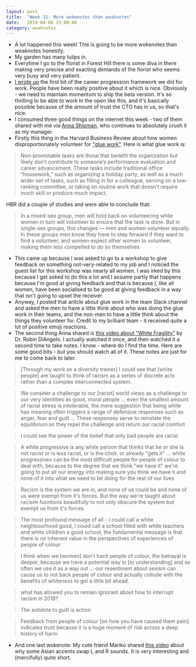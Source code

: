 ```yaml
---
layout: post
title:  "Week 31: More wokenotes than weaknotes"
date:   2019-04-06 15:00:00
category: weaknotes
---
```

* A lot happened this week! This is going to be more wokenotes than weaknotes honestly.
* My garden has many tulips in.
* Everytime I go to the florist in Forest Hill there is some diva in there making very precise and exacting demands of the florist who seems very busy and very patient.
* [I wrote up](/blog/improving-the-fts-engineering-progression) the first bit of the career progression framework we did for work. People have been really positive about it which is nice. Obviously - we need to maintain momentum to ship the beta version. It's so thrilling to be able to work in the open like this, and it's basically possible because of the amount of trust the CTO has in us, so that's nice.
* I consumed three good things on the internet this week - two of them shared with me via [Anna Shipman](https://www.annashipman.co.uk/), who continues to absolutely crush it as my manager.
* Firstly this thing in the Harvard Business Review about how women disproportionately volunteer for ["glue work"](https://hbr.org/2018/07/why-women-volunteer-for-tasks-that-dont-lead-to-promotions). Here is what glue work is:

> Non-promotable tasks are those that benefit the organization but likely don’t contribute to someone’s performance evaluation and career advancement. These tasks include traditional office “housework,” such as organizing a holiday party, as well as a much wider set of tasks, such as filling in for a colleague, serving on a low-ranking committee, or taking on routine work that doesn’t require much skill or produce much impact.

HBR did a couple of studies and were able to conclude that:

> In a mixed-sex group, men will hold back on volunteering while women in turn will volunteer to ensure that the task is done. But in single-sex groups, this changes — men and women volunteer equally. In these groups men know they have to step forward if they want to find a volunteer, and women expect other women to volunteer, making them less compelled to do so themselves

* This came up because I was asked to go to a workshop to give feedback on something not-very-related to my job and I noticed the guest list for this workshop was nearly all women. I was irked by this because I get asked to do this a lot and I assume partly that happens because I'm good at giving feedback and that is because I, like all women, have been socialised to be good at giving feedback in a way that isn't going to upset the receiver.
* Anyway, I posted that article about glue work in the team Slack channel and asked the men to have a little think about who was doing the glue work in their teams, and the non-men to have a little think about the things they volunteer for. Credit to my brilliant team - it received quite a lot of positive emoji reactions.
* The second thing Anna shared is [this video about "White Fragility"](https://www.youtube.com/watch?v=45ey4jgoxeU) by Dr. Robin DiAngelo. I actually watched it once, and then watched it a second time to take notes. I know - where do I find the time. Here are some good bits - but you should watch all of it. These notes are just for me to come back to later.

> [Through my work as a diversity trainer] I could see that [white people] are taught to think of racism as a series of discrete acts rather than a complex interconnected system.

> We consider a challenge to our [racist] world views as a challenge to our very identities as good, moral people ... even the smallest amount of racial stress is intolerable, the mere suggestion that being white has meaning often triggers a range of defensive responses such as anger, fear and guilt ... These responses serve to reinstate the equilibrium as they repel the challenge and return our racial comfort

> I could see the power of the belief that only bad people are racist

> A white progressive is any white person that thinks that he or she is not racist or is less racist, or is the choir, or already "gets it" ... white progressives can be the most difficult people for people of colour to deal with, because to the degree that we think "we have it" we're going to put all our energy into making sure you think we have it and none of it into what we need to be doing for the rest of our lives

> Racism is the system we are in, and none of us could be and none of us were exempt from it's forces. But the way we're taught about racisim fucntions beautifully to not only obscure the system but exempt us from it's forces

> The most profound message of all - I could call a white neighbourhood good, I could call a school filled with white teachers and white children a good school, the fundamental message is that there is no inherent value in the perspectives of experiences of people of colour

> I think when we [women] don't back people of colour, the betrayal is deeper, because we have a potential way in [to understanding] and so often we use it as a way out ... our resentment about sexism can cause us to not back people of colour and actually collude with the benefits of whiteness to get a little bit ahead.

> what has allowed you to remain ignorant about how to interrupt racism in 2018?

> The antidote to guilt is action

> Feedback from people of colour [on how you have caused them pain] indicates trust because it is a huge moment of risk across a deep history of harm

* And one last wokenote: My cute friend Mariko shared [this video](https://www.youtube.com/watch?v=2yzMUs3badc) about why some Asian accents swap L and R sounds. It is very interesting and (mercifully) quite short.
